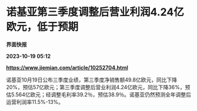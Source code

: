 # 诺基亚第三季度调整后营业利润4.24亿欧元，低于预期
**界面快报**

**2023-10-19 05:12**

**https://www.jiemian.com/article/10252704.html**

诺基亚10月19日公布三季度业绩，第三季度净销售额49.8亿欧元，同比下降20%，预估57亿欧元；第三季度调整后营业利润4.24亿欧元，同比下降36%，预估5.564亿欧元；经调整毛利率39.2％，预估38.9％。诺基亚仍然预测全年调整后运营利润率11.5%-13%。